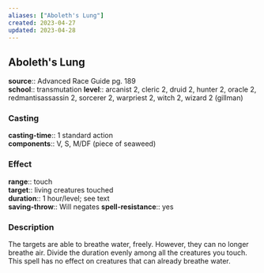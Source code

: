 ```yaml
---
aliases: ["Aboleth's Lung"]
created: 2023-04-27
updated: 2023-04-28
---
```


## Aboleth's Lung

**source**:: Advanced Race Guide pg. 189  
**school**:: transmutation
**level**:: arcanist 2, cleric 2, druid 2, hunter 2, oracle 2, redmantisassassin 2, sorcerer 2, warpriest 2, witch 2, wizard 2 (gillman)

### Casting

**casting-time**:: 1 standard action  
**components**:: V, S, M/DF (piece of seaweed)

### Effect

**range**:: touch  
**target**:: living creatures touched  
**duration**:: 1 hour/level; see text  
**saving-throw**:: Will negates
**spell-resistance**:: yes

### Description

The targets are able to breathe water, freely. However, they can no longer breathe air. Divide the duration evenly among all the creatures you touch. This spell has no effect on creatures that can already breathe water.
